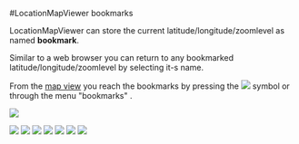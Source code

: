 #LocationMapViewer bookmarks

LocationMapViewer can store the current latitude/longitude/zoomlevel as named **bookmark**.

Similar to a web browser you can return to any bookmarked latitude/longitude/zoomlevel
by selecting it-s name.

From the [map view](map) you reach the bookmarks by pressing the
![](https://github.com/k3b/LocationMapViewer/blob/master/wiki/ic_action_important.png) symbol or
through the menu "bookmarks" .


![](https://github.com/k3b/LocationMapViewer/blob/master/LocationMapViewer/src/main/res/drawable/ic_launcher.png)




![](https://github.com/k3b/LocationMapViewer/blob/master/wiki\ic_action_settings.png)
![](https://github.com/k3b/LocationMapViewer/blob/master/wiki\ic_action_cancel.png)
![](https://github.com/k3b/LocationMapViewer/blob/master/wiki\ic_action_delete.png)
![](https://github.com/k3b/LocationMapViewer/blob/master/wiki\ic_action_edit.png)
![](https://github.com/k3b/LocationMapViewer/blob/master/wiki\ic_action_help.png)
![](https://github.com/k3b/LocationMapViewer/blob/master/wiki\ic_action_important.png)
![](https://github.com/k3b/LocationMapViewer/blob/master/wiki\ic_action_map.png)